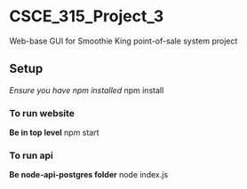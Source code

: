 # CSCE_315_Project_3
Web-base GUI for Smoothie King point-of-sale system project

## Setup
*Ensure you have npm installed*
npm install

### To run website
**Be in top level**
npm start

### To run api
**Be node-api-postgres folder**
node index.js
